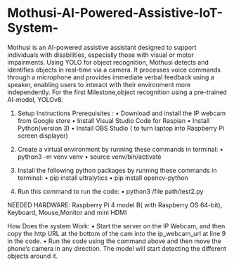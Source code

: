 # Mothusi-AI-Powered-Assistive-IoT-System-
Mothusi is an AI-powered assistive assistant designed to support individuals with disabilities, especially those with visual or motor impairments. Using YOLO for object recognition, Mothusi detects and identifies objects in real-time via a camera. It processes voice commands through a microphone and provides immediate verbal feedback using a speaker, enabling users to interact with their environment more independently.
For the first Milestone,object recognition using a pre-trained AI-model, YOLOv8.

1.  Setup Instructions Prerequisites :
• Download and install  the IP webcam from Google store 
• Install Visual Studio Code  for Raspian
• Install Python(version 3)
• Install OBS Studio ( to turn laptop into Raspberry Pi screen displayer)

1. Create a virtual environment by running these commands in terminal:
    • python3 -m venv venv
    • source venv/bin/activate

2. Install the following python packages by running these commands in terminal:
    • pip install ultralytics
    • pip install opencv-python

3. Run this command to run the code:
    • python3 /file path/test2.py

NEEDED HARDWARE: Raspberry Pi 4 model B( with Raspberry OS 64-bit), Keyboard, Mouse,Monitor and mini HDMI

How Does the system Work:
    • Start the server on the IP Webcam, and then copy the http URL at the bottom of the cam into the ip_webcam_url at line 9 in the code.
    • Run the code using the command above and then move the phone’s camera in any direction. The model will start detecting the different objects around it.
      
